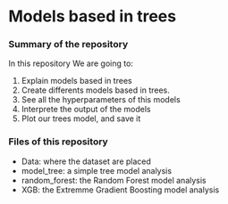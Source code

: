# Models based in trees
### Summary of the repository
In this repository We are going to:
1. Explain models based in trees
2. Create differents models based in trees.
3. See all the hyperparameters of this models
4. Interprete the output of the models
5. Plot our trees model, and save it

### Files of this repository
* Data: where the dataset are placed
* model_tree: a simple tree model analysis
* random_forest: the Random Forest model analysis
* XGB: the Extremme Gradient Boosting model analysis

